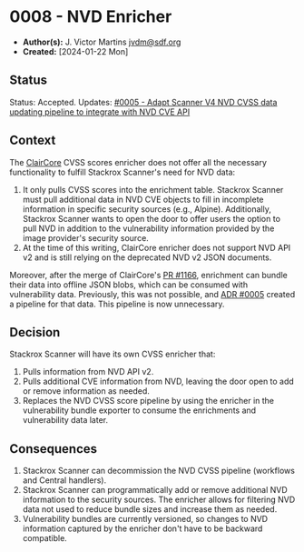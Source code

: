 # 0008 - NVD Enricher

- **Author(s):** J. Victor Martins <jvdm@sdf.org>
- **Created:** [2024-01-22 Mon]

## Status

Status: Accepted.
Updates: [#0005 - Adapt Scanner V4 NVD CVSS data updating pipeline to integrate with NVD CVE API](0005-scannerv4-read-cvss-data.md)

## Context

The [ClairCore](https://github.com/quay/claircore) CVSS scores enricher does not offer all the necessary functionality to fulfill Stackrox Scanner's need for NVD data:

1.  It only pulls CVSS scores into the enrichment table.  Stackrox Scanner must pull additional data in NVD CVE objects to fill in incomplete information in specific security sources (e.g., Alpine).  Additionally, Stackrox Scanner wants to open the door to offer users the option to pull NVD in addition to the vulnerability information provided by the image provider's security source.
2.  At the time of this writing, ClairCore enricher does not support NVD API v2 and is still relying on the deprecated NVD v2 JSON documents.

Moreover, after the merge of ClairCore's [PR #1166](https://github.com/quay/claircore/pull/1166), enrichment can bundle their data into offline JSON blobs, which can be consumed with vulnerability data.  Previously, this was not possible, and [ADR #0005](0005-scannerv4-read-cvss-data.md) created a pipeline for that data.  This pipeline is now unnecessary.

## Decision

Stackrox Scanner will have its own CVSS enricher that:

1.  Pulls information from NVD API v2.
2.  Pulls additional CVE information from NVD, leaving the door open to add or remove information as needed.
3.  Replaces the NVD CVSS score pipeline by using the enricher in the vulnerability bundle exporter to consume the enrichments and vulnerability data later.

## Consequences

1.  Stackrox Scanner can decommission the NVD CVSS pipeline (workflows and Central handlers). 
2.  Stackrox Scanner can programmatically add or remove additional NVD information to the security sources.  The enricher allows for filtering NVD data not used to reduce bundle sizes and increase them as needed.
3.  Vulnerability bundles are currently versioned, so changes to NVD information captured by the enricher don't have to be backward compatible.
